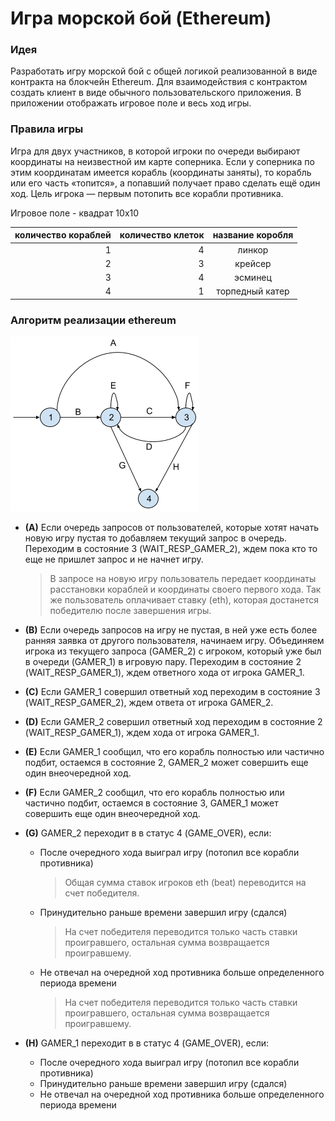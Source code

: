 # Игра морской бой (Ethereum)

### Идея

Разработать игру морской бой с общей логикой реализованной в виде контракта на блокчейн Ethereum. Для взаимодействия с контрактом создать клиент в виде обычного пользовательского приложения. В приложении отображать игровое поле и весь ход игры.

### Правила игры

Игра для двух участников, в которой игроки по очереди выбирают координаты на неизвестной им карте соперника. Если у соперника по этим координатам имеется корабль (координаты заняты), то корабль или его часть «топится», а попавший получает право сделать ещё один ход. Цель игрока — первым потопить все корабли противника.

Игровое поле - квадрат 10х10

|количество кораблей|количество клеток|название коробля|
|---:|---:|:---:|
|1|4|линкор|
|2|3|крейсер|
|3|4|эсминец|
|4|1|торпедный катер|


### Алгоритм реализации ethereum

![конечный автомат выполнения программы](img/automat.png)

* **(A)** Если очередь запросов от пользователей, которые хотят начать новую игру пустая то добавляем текущий запрос в очередь. Переходим в состояние 3 (WAIT_RESP_GAMER_2), ждем пока кто то еще не пришлет запрос и не начнет игру. 
  > В запросе на новую игру пользователь передает координаты расстановки кораблей и координаты своего первого хода. Так же пользователь оплачивает ставку (eth), которая достанется победителю после завершения игры.

* **(B)** Если очередь запросов на игру не пустая, в ней уже есть более ранняя заявка от другого пользователя, начинаем игру. Объединяем игрока из текущего запроса (GAMER_2) с игроком, который уже был в очереди (GAMER_1) в игровую пару. Переходим в состояние 2 (WAIT_RESP_GAMER_1), ждем ответного хода от игрока GAMER_1.


* **(C)** Если GAMER_1 совершил ответный ход переходим в состояние 3 (WAIT_RESP_GAMER_2), ждем ответа от игрока GAMER_2.


* **(D)** Если GAMER_2 совершил ответный ход переходим в состояние 2 (WAIT_RESP_GAMER_1), ждем хода от игрока GAMER_1.


* **(E)** Если GAMER_1 сообщил, что его корабль полностью или частично подбит, остаемся в состояние 2, GAMER_2 может совершить еще один внеочередной ход.


* **(F)** Если GAMER_2 сообщил, что его корабль полностью или частично подбит, остаемся в состояние 3, GAMER_1 может совершить еще один внеочередной ход.


* **(G)** GAMER_2 переходит в в статус 4 (GAME_OVER), если:  
  * После очередного хода выиграл игру (потопил все корабли противника) 
    > Общая сумма ставок игроков eth (beat) переводится на счет победителя.
  * Принудительно раньше времени завершил игру (сдался) 
    > На счет победителя переводится только часть ставки проигравшего, остальная сумма возвращается проигравшему.
  * Не отвечал на очередной ход противника больше определенного периода времени
    > На счет победителя переводится только часть ставки проигравшего, остальная сумма возвращается проигравшему.


* **(H)** GAMER_1 переходит в в статус 4 (GAME_OVER), если:
  * После очередного хода выиграл игру (потопил все корабли противника)
  * Принудительно раньше времени завершил игру (сдался) 
  * Не отвечал на очередной ход противника больше определенного периода времени